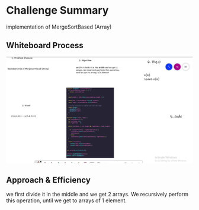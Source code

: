 # Challenge Summary

implementation of MergeSortBased (Array)

## Whiteboard Process

![MergeSortBased.test](./img/white27.JPG)

## Approach & Efficiency

we first divide it in the middle and we get 2 arrays. We recursively perform this operation, until we get to arrays of 1 element.
